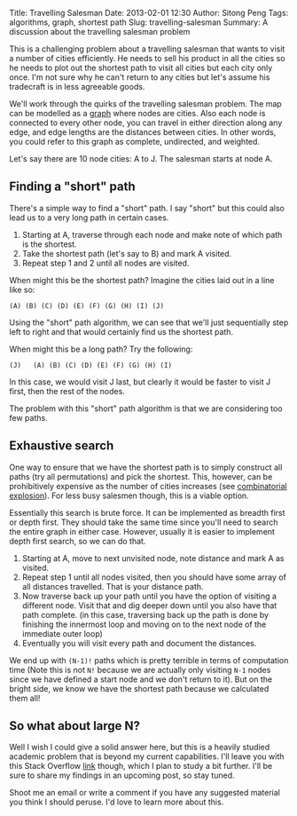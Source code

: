 Title: Travelling Salesman
Date: 2013-02-01 12:30
Author: Sitong Peng
Tags: algorithms, graph, shortest path
Slug: travelling-salesman
Summary: A discussion about the travelling salesman problem

This is a challenging problem about a travelling salesman that wants to visit a number of cities efficiently. He needs to sell his product in all the cities so he needs to plot out the shortest path to visit all cities but each city only once. I'm not sure why he can't return to any cities but let's assume his tradecraft is in less agreeable goods.

We'll work through the quirks of the travelling salesman problem. The map can be modelled as a [graph](http://en.wikipedia.org/wiki/Graph_theory) where nodes are cities. Also each node is connected to every other node, you can travel in either direction along any edge, and edge lengths are the distances between cities. In other words, you could refer to this graph as complete, undirected, and weighted.

Let's say there are 10 node cities: A to J. The salesman starts at node A.

Finding a "short" path
----------------------
There's a simple way to find a "short" path. I say "short" but this could also lead us to a very long path in certain cases.

1. Starting at A, traverse through each node and make note of which path is the shortest.
2. Take the shortest path (let's say to B) and mark A visited.
3. Repeat step 1 and 2 until all nodes are visited.

When might this be the shortest path? Imagine the cities laid out in a line like so:
```
(A) (B) (C) (D) (E) (F) (G) (H) (I) (J)
```
Using the "short" path algorithm, we can see that we'll just sequentially step left to right and that would certainly find us the shortest path.

When might this be a long path? Try the following:
```
(J)   (A) (B) (C) (D) (E) (F) (G) (H) (I)
```
In this case, we would visit J last, but clearly it would be faster to visit J first, then the rest of the nodes.

The problem with this "short" path algorithm is that we are considering too few paths.

Exhaustive search
-----------------
One way to ensure that we have the shortest path is to simply construct all paths (try all permutations) and pick the shortest. This, however, can be prohibitively expensive as the number of cities increases (see [combinatorial explosion](http://en.wikipedia.org/wiki/Combinatorial_explosion)). For less busy salesmen though, this is a viable option.

Essentially this search is brute force. It can be implemented as breadth first or depth first. They should take the same time since you'll need to search the entire graph in either case. However, usually it is easier to implement depth first search, so we can do that.

1. Starting at A, move to next unvisited node, note distance and mark A as visited.
2. Repeat step 1 until all nodes visited, then you should have some array of all distances travelled. That is your distance path.
3. Now traverse back up your path until you have the option of visiting a different node. Visit that and dig deeper down until you also have that path complete. (in this case, traversing back up the path is done by finishing the innermost loop and moving on to the next node of the immediate outer loop)
4. Eventually you will visit every path and document the distances.

We end up with `(N-1)!` paths which is pretty terrible in terms of computation time (Note this is not `N!` because we are actually only visiting `N-1` nodes since we have defined a start node and we don't return to it). But on the bright side, we know we have the shortest path because we calculated them all!

So what about large N?
----------------------
Well I wish I could give a solid answer here, but this is a heavily studied academic problem that is beyond my current capabilities. I'll leave you with this Stack Overflow [link](http://stackoverflow.com/questions/7159259/optimized-tsp-algorithms) though, which I plan to study a bit further. I'll be sure to share my findings in an upcoming post, so stay tuned.

<span id="note">Shoot me an email or write a comment if you have any suggested material you think I should peruse. I'd love to learn more about this.</span>
